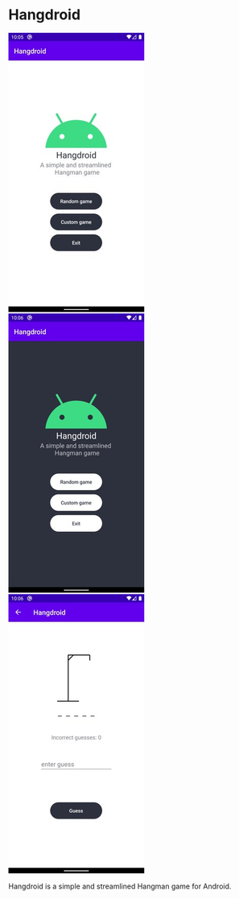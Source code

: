 # Hangdroid

![ScreenshotMenu](docs/screenshotMenu.jpg)
![ScreenshotMenuDark](docs/screenshotMenuDark.jpg)
![ScreenshotGame](docs/screenshotGame.jpg)

Hangdroid is a simple and streamlined Hangman game for Android.
